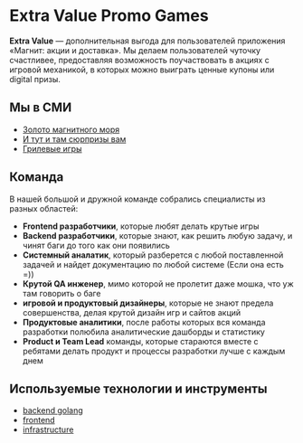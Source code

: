 # Extra Value Promo Games

**Extra Value** — дополнительная выгода для пользователей приложения «Магнит: акции и доставка». Мы делаем пользователей чуточку счастливее, предоставляя возможность поучаствовать в акциях с игровой механикой, в которых можно выиграть ценные купоны или digital призы.

## Мы в СМИ

* [Золото магнитного моря](https://youtu.be/TYSaYuk3xCg)
* [И тут и там сюрпризы вам](https://youtu.be/0n9y36-RUKE)
* [Грилевые игры](https://youtu.be/HDkmvQthV4c)

## Команда

В нашей большой и дружной команде собрались специалисты из разных областей:
* **Frontend разработчики**, которые любят делать крутые игры
* **Backend разработчики**, которые знают, как решить любую задачу, и чинят баги до того как они появились
* **Cистемный аналатик**, который разберется с любой поставленной задачей и найдет документацию по любой системе (Если она есть =)) 
* **Крутой QA инженер**, мимо которой не пролетит даже мошка, что уж там говорить о баге
* **игровой и продуктовый дизайнеры**, которые не знают предела совершенства, делая крутой дизайн игр и сайтов акций
* **Продуктовые аналитики**, после работы которых вся команда разработки полюбила аналитические дашборды и статистику
* **Product и Team Lead** команды, которые стараются вместе с ребятами делать продукт и процессы разработки лучше с каждым днем

## Используемые технологии и инструменты

* [backend golang](../tech/golang.md)
* [frontend](../tech/web.md)
* [infrastructure](/teams/devops_core.md)

